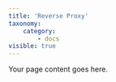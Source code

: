 ```yaml
---
title: 'Reverse Proxy'
taxonomy:
    category:
        - docs
visible: true
---
```


Your page content goes here.